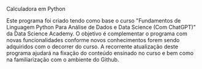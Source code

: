 Calculadora em Python

Este programa foi criado tendo como base o curso "Fundamentos de Linguagem Python Para Análise de Dados e Data Science (Com ChatGPT)" da Data Science Academy.
O objetivo é complementar o programa com novas funcionalidades conforme novos conhecimentos forem sendo adquiridos com o decorrer do curso.
A recorrente atualização deste programa ajudará na fixação do conteúdo ensinado no curso e bem como na familiarização com o ambiente do Github.